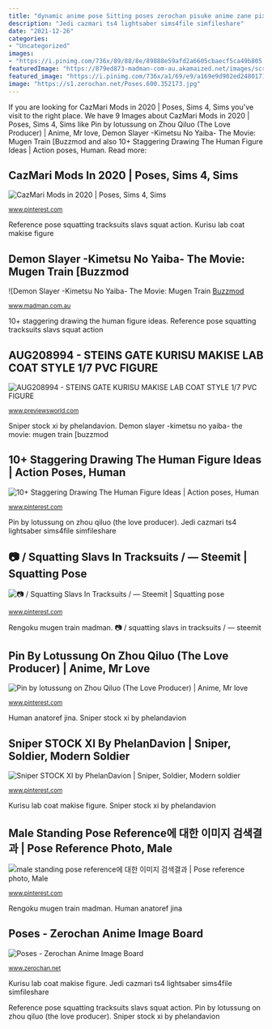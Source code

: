 ```yaml
---
title: "dynamic anime pose Sitting poses zerochan pisuke anime zane pixiv fav winter loutre user outfit chalice lara"
description: "Jedi cazmari ts4 lightsaber sims4file simfileshare"
date: "2021-12-26"
categories:
- "Uncategorized"
images:
- "https://i.pinimg.com/736x/89/88/8e/89888e59afd2a6605cbaecf5ca49b805.jpg"
featuredImage: "https://879ed873-madman-com-au.akamaized.net/images/screenshots/screenshot_2_65839.jpg"
featured_image: "https://i.pinimg.com/736x/a1/69/e9/a169e9d902ed2480171a59129af1d513.jpg"
image: "https://s1.zerochan.net/Poses.600.352173.jpg"
---
```


If you are looking for CazMari Mods in 2020 | Poses, Sims 4, Sims you've visit to the right place. We have 9 Images about CazMari Mods in 2020 | Poses, Sims 4, Sims like Pin by lotussung on Zhou Qiluo (The Love Producer) | Anime, Mr love, Demon Slayer -Kimetsu No Yaiba- The Movie: Mugen Train [Buzzmod and also 10+ Staggering Drawing The Human Figure Ideas | Action poses, Human. Read more:

## CazMari Mods In 2020 | Poses, Sims 4, Sims

![CazMari Mods in 2020 | Poses, Sims 4, Sims](https://i.pinimg.com/736x/a1/69/e9/a169e9d902ed2480171a59129af1d513.jpg "Demon slayer -kimetsu no yaiba- the movie: mugen train [buzzmod")

<small>www.pinterest.com</small>

Reference pose squatting tracksuits slavs squat action. Kurisu lab coat makise figure

## Demon Slayer -Kimetsu No Yaiba- The Movie: Mugen Train [Buzzmod

![Demon Slayer -Kimetsu No Yaiba- The Movie: Mugen Train [Buzzmod](https://879ed873-madman-com-au.akamaized.net/images/screenshots/screenshot_2_65839.jpg "Male standing pose reference에 대한 이미지 검색결과")

<small>www.madman.com.au</small>

10+ staggering drawing the human figure ideas. Reference pose squatting tracksuits slavs squat action

## AUG208994 - STEINS GATE KURISU MAKISE LAB COAT STYLE 1/7 PVC FIGURE

![AUG208994 - STEINS GATE KURISU MAKISE LAB COAT STYLE 1/7 PVC FIGURE](https://www.previewsworld.com/SiteImage/CatalogItemImage/STL173956_2.jpg "Reference pose squatting tracksuits slavs squat action")

<small>www.previewsworld.com</small>

Sniper stock xi by phelandavion. Demon slayer -kimetsu no yaiba- the movie: mugen train [buzzmod

## 10+ Staggering Drawing The Human Figure Ideas | Action Poses, Human

![10+ Staggering Drawing The Human Figure Ideas | Action poses, Human](https://i.pinimg.com/736x/2c/00/10/2c00102a846f2f074e37b600193cf8d5.jpg "Pin by lotussung on zhou qiluo (the love producer)")

<small>www.pinterest.com</small>

Pin by lotussung on zhou qiluo (the love producer). Jedi cazmari ts4 lightsaber sims4file simfileshare

## 📷 / Squatting Slavs In Tracksuits / — Steemit | Squatting Pose

![📷 / Squatting Slavs In Tracksuits / — Steemit | Squatting pose](https://i.pinimg.com/736x/ee/c6/68/eec668890b6154ec3e3dc8a9fb29a3c8.jpg "📷 / squatting slavs in tracksuits / — steemit")

<small>www.pinterest.com</small>

Rengoku mugen train madman. 📷 / squatting slavs in tracksuits / — steemit

## Pin By Lotussung On Zhou Qiluo (The Love Producer) | Anime, Mr Love

![Pin by lotussung on Zhou Qiluo (The Love Producer) | Anime, Mr love](https://i.pinimg.com/736x/9d/0c/b5/9d0cb56aa8893a9b01c32b0a75400d02.jpg "Kurisu lab coat makise figure")

<small>www.pinterest.com</small>

Human anatoref jina. Sniper stock xi by phelandavion

## Sniper STOCK XI By PhelanDavion | Sniper, Soldier, Modern Soldier

![Sniper STOCK XI by PhelanDavion | Sniper, Soldier, Modern soldier](https://i.pinimg.com/736x/49/79/b2/4979b2cfc6f07b3b847bc4c19a55af1d--reference-drawing-photo-reference.jpg "Human anatoref jina")

<small>www.pinterest.com</small>

Kurisu lab coat makise figure. Sniper stock xi by phelandavion

## Male Standing Pose Reference에 대한 이미지 검색결과 | Pose Reference Photo, Male

![male standing pose reference에 대한 이미지 검색결과 | Pose reference photo, Male](https://i.pinimg.com/736x/89/88/8e/89888e59afd2a6605cbaecf5ca49b805.jpg "Sniper reference deviantart soldier phelandavion xi swat poses drawing character pose concept military dynamic male police action modern tactical gear")

<small>www.pinterest.com</small>

Rengoku mugen train madman. Human anatoref jina

## Poses - Zerochan Anime Image Board

![Poses - Zerochan Anime Image Board](https://s1.zerochan.net/Poses.600.352173.jpg "Sniper stock xi by phelandavion")

<small>www.zerochan.net</small>

Kurisu lab coat makise figure. Jedi cazmari ts4 lightsaber sims4file simfileshare

Reference pose squatting tracksuits slavs squat action. Pin by lotussung on zhou qiluo (the love producer). Sniper stock xi by phelandavion
